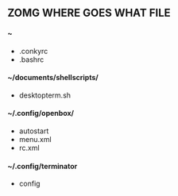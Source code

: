 ## ZOMG WHERE GOES WHAT FILE

#### ~

 * .conkyrc
 * .bashrc
 
 
#### ~/documents/shellscripts/

 * desktopterm.sh
 
 
#### ~/.config/openbox/

 * autostart
 * menu.xml
 * rc.xml
 
 
#### ~/.config/terminator

 * config

